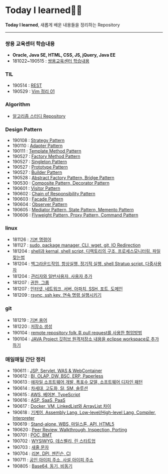 # Today I learned✍🏼

**Today I learned**, 새롭게 배운 내용들을 정리하는 Repository

---

### 쌍용 교육센터 학습내용
- **Oracle, Java SE, HTML, CSS, JS, jQuery, Java EE**
- 181022~190515 : [쌍용교육센터 학습내용 ](https://github.com/younggeun0/SSangYoung)

### TIL

- 190514 : [REST](https://younggeun0.github.io/TIL-REST/) 
- 190529 : [Vim 정리 01](https://younggeun0.github.io/TIL-VIM-01/)

### Algorithm

- [알고리즘 스터디 Repository](https://github.com/younggeun0/algorithm_study)

### Design Pattern

- 190108 : [Strategy Pattern](https://github.com/younggeun0/TIL/blob/master/designPattern/dp01.md)
- 190110 : [Adapter Pattern](https://github.com/younggeun0/TIL/blob/master/designPattern/dp02.md)
- 190111 : [Template Method Pattern](https://github.com/younggeun0/TIL/blob/master/designPattern/dp03.md)
- 190527 : [Factory Method Pattern](https://github.com/younggeun0/TIL/blob/master/designPattern/dp04.md)
- 190527 : [Singleton Pattern](https://github.com/younggeun0/TIL/blob/master/designPattern/dp05.md)
- 190527 : [Prototype Pattern](https://github.com/younggeun0/TIL/blob/master/designPattern/dp06.md)
- 190527 : [Builder Pattern](https://github.com/younggeun0/TIL/blob/master/designPattern/dp07.md)
- 190528 : [Abstract Factory Pattern, Bridge Pattern](https://github.com/younggeun0/TIL/blob/master/designPattern/dp08.md)
- 190530 : [Composite Pattern, Decorator Pattern](https://github.com/younggeun0/TIL/blob/master/designPattern/dp09.md)
- 190601 : [Visitor Pattern](https://github.com/younggeun0/TIL/blob/master/designPattern/dp10.md)
- 190602 : [Chain of Responsibility Pattern](https://github.com/younggeun0/TIL/blob/master/designPattern/dp11.md)
- 190603 : [Facade Pattern](https://github.com/younggeun0/TIL/blob/master/designPattern/dp12.md)
- 190604 : [Observer Pattern](https://github.com/younggeun0/TIL/blob/master/designPattern/dp13.md)
- 190605 : [Mediator Pattern, State Pattern, Memento Pattern](https://github.com/younggeun0/TIL/blob/master/designPattern/dp14.md)
- 190606 : [Flyweight Pattern, Proxy Pattern, Command Pattern](https://github.com/younggeun0/TIL/blob/master/designPattern/dp15.md)

### linux 

- 181126 : [기본 명령어](https://github.com/younggeun0/TIL/blob/master/linux/%EC%83%9D%ED%99%9C%EC%BD%94%EB%94%A9%20%EA%B0%95%EC%9D%98/linux%2001.md)
- 181127 : [sudo, package manager, CLI, wget, git, IO Redirection](https://github.com/younggeun0/TIL/blob/master/linux/%EC%83%9D%ED%99%9C%EC%BD%94%EB%94%A9%20%EA%B0%95%EC%9D%98/linux%2002.md)
- 181204 : [shell과 kernal, shell script, 디렉토리의 구조, 프로세스모니터링, 파일 찾는법](https://github.com/younggeun0/TIL/blob/master/linux/%EC%83%9D%ED%99%9C%EC%BD%94%EB%94%A9%20%EA%B0%95%EC%9D%98/linux%2003.md)
- 181204 : [백그라운드작업, 항상실행, 정기적 실행, shell Stratup script, 다중사용자](https://github.com/younggeun0/TIL/blob/master/linux/%EC%83%9D%ED%99%9C%EC%BD%94%EB%94%A9%20%EA%B0%95%EC%9D%98/linux%2004.md)
- 181204 : [관리자와 일반사용자, 사용자 추가](https://github.com/younggeun0/TIL/blob/master/linux/%EC%83%9D%ED%99%9C%EC%BD%94%EB%94%A9%20%EA%B0%95%EC%9D%98/linux%2005.md)
- 181207 : [권한, 그룹](https://github.com/younggeun0/TIL/blob/master/linux/%EC%83%9D%ED%99%9C%EC%BD%94%EB%94%A9%20%EA%B0%95%EC%9D%98/linux%2006.md)
- 181207 : [인터넷, 네트워크, 서버, 아파치, SSH, 포트, 도메인](https://github.com/younggeun0/TIL/blob/master/linux/%EC%83%9D%ED%99%9C%EC%BD%94%EB%94%A9%20%EA%B0%95%EC%9D%98/linux%2007.md)
- 181209 : [rsync, ssh key, 연속 명령 실행시키기](https://github.com/younggeun0/TIL/blob/master/linux/%EC%83%9D%ED%99%9C%EC%BD%94%EB%94%A9%20%EA%B0%95%EC%9D%98/linux%2008.md)

### git 

- 181219 : [기본 용어](https://github.com/younggeun0/TIL/blob/master/git/basic/git01.md)
- 181220 : [저장소 생성](https://github.com/younggeun0/TIL/blob/master/git/basic/git02.md)
- 190104 : [remote repository folk 후 pull request를 사용한 협업방법](https://github.com/younggeun0/TIL/blob/master/git/basic/git03.md)
- 190104 : [JAVA Project 깃허브 원격저장소 내용을 eclipse workspace로 추가하기](https://github.com/younggeun0/TIL/blob/master/git/basic/git04.md)

### 매일매일 간단 정리

- 190611 : [JSP, Servlet, WAS & WebContainer](https://github.com/younggeun0/TIL/blob/master/words/words_190611.md)
- 190612 : [BI, OLAP, DW, BSC, ERP, Paperless](https://github.com/younggeun0/TIL/blob/master/words/words_190612.md)
- 190613 : [애자일 소프트웨어 개발, 폭포수 모델, 소프트웨어 디자인 패턴](https://github.com/younggeun0/TIL/blob/master/words/words_190613.md)
- 190614 : [차세대, 고도화, SI, SM, 솔루션](https://github.com/younggeun0/TIL/blob/master/words/words_190614.md)
- 190615 : [AWS, 베어본, TypeScript](https://github.com/younggeun0/TIL/blob/master/words/words_190615.md)
- 190616 : [ASP, SaaS, PaaS](https://github.com/younggeun0/TIL/blob/master/words/words_190616.md)
- 190617 : [Docker, VM, LinkedList와 ArrayList 차이](https://github.com/younggeun0/TIL/blob/master/words/words_190617.md)
- 190618 : [기계어, Assembly Lang, Low-level/High-level Lang, Compiler, Interpreter](https://github.com/younggeun0/TIL/blob/master/words/words_190618.md)
- 190619 : [Stand-alone, WBS, 마일스톤, API, HTML5](https://github.com/younggeun0/TIL/blob/master/words/words_190619.md)
- 190620 : [Peer Review, Walkthrough, Inspection, Porting](https://github.com/younggeun0/TIL/blob/master/words/words_190620.md)
- 190701 : [POC, BMT](https://github.com/younggeun0/TIL/blob/master/words/words_190701.md)
- 190702 : [WYSIWYG, 데스벨리, 린 스타트업](https://github.com/younggeun0/TIL/blob/master/words/words_190702.md)
- 190703 : [새줄 문자](https://github.com/younggeun0/TIL/blob/master/words/words_190703.md)
- 190704 : [리본, DPI, 젠킨슨, CI](https://github.com/younggeun0/TIL/blob/master/words/words_190704.md)
- 190711 : [공인 아이피 주소, 사설 아이피 주소](https://github.com/younggeun0/TIL/blob/master/words/words_190711.md)
- 190805 : [Base64, 동기, 비동기](https://github.com/younggeun0/TIL/blob/master/words/words_190805.md)

